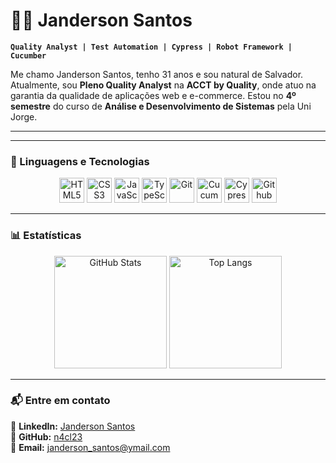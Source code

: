 # 👨‍💻 Janderson Santos

**`Quality Analyst | Test Automation | Cypress | Robot Framework | Cucumber`**

Me chamo Janderson Santos, tenho 31 anos e sou natural de Salvador. Atualmente, sou **Pleno Quality Analyst** na **ACCT by Quality**, onde atuo na garantia da qualidade de aplicações web e e-commerce. Estou no **4º semestre** do curso de **Análise e Desenvolvimento de Sistemas** pela Uni Jorge.

---

---

### 🚀 Linguagens e Tecnologias

<div align="center">
  <img src="https://cdn.jsdelivr.net/gh/devicons/devicon/icons/html5/html5-original.svg" alt="HTML5" width="40" height="40"/>
  <img src="https://cdn.jsdelivr.net/gh/devicons/devicon/icons/css3/css3-original.svg" alt="CSS3" width="40" height="40"/>
  <img src="https://cdn.jsdelivr.net/gh/devicons/devicon/icons/javascript/javascript-original.svg" alt="JavaScript" width="40" height="40"/>
  <img src="https://cdn.jsdelivr.net/gh/devicons/devicon/icons/typescript/typescript-original.svg" alt="TypeScript" width="40" height="40"/>
  <img src="https://cdn.jsdelivr.net/gh/devicons/devicon/icons/git/git-original.svg" alt="Git" width="40" height="40"/>
  <img src="https://cdn.jsdelivr.net/gh/devicons/devicon@latest/icons/cucumber/cucumber-plain.svg" alt="Cucumber" width="40" height="40"/>
  <img src="https://cdn.jsdelivr.net/gh/devicons/devicon@latest/icons/cypressio/cypressio-original.svg" alt="Cypress" width="40" height="40" />
  <img src="https://cdn.jsdelivr.net/gh/devicons/devicon@latest/icons/github/github-original-wordmark.svg" alt="Github" width="40" height="40" />
          
          
  
</div>


---

### 📊 Estatísticas

<div align="center">
  <img 
    alt="GitHub Stats" 
    height="180em" 
    src="https://github-readme-stats.vercel.app/api?username=n4cl23&show_icons=true&theme=tokyonight&include_all_commits=true&locale=pt-br" 
  />
  <img 
    alt="Top Langs" 
    height="180em" 
    src="https://github-readme-stats.vercel.app/api/top-langs/?username=n4cl23&theme=tokyonight&layout=compact&custom_title=Tecnologias&langs_count=9" 
  />
</div>

---

### 📬 Entre em contato

📌 **LinkedIn:** [Janderson Santos](https://www.linkedin.com/in/janderson-santos-776981236/)  
📌 **GitHub:** [n4cl23](https://github.com/n4cl23)  
📌 **Email:** [janderson_santos@ymail.com](mailto:janderson_santos@ymail.com)  
